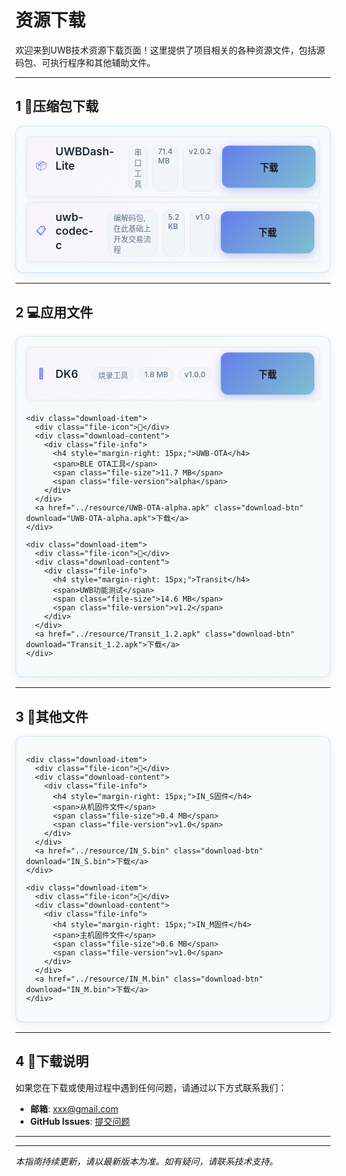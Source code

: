 # 资源下载

欢迎来到UWB技术资源下载页面！这里提供了项目相关的各种资源文件，包括源码包、可执行程序和其他辅助文件。

---

## 1 📁压缩包下载

<div class="download-section">
  <div class="download-grid">
    <div class="download-item">
      <div class="file-icon">📦</div>
      <div class="download-content">
        <div class="file-info">
          <h4 style="margin-right: 15px;">UWBDash-Lite</h4>
          <span>串口工具</span>
          <span class="file-size">71.4 MB</span>
          <span class="file-version">v2.0.2</span>
        </div>
      </div>
      <a href="../resource/UWBDash-Lite.zip" class="download-btn" download="UWBDash-Lite.zip">下载</a>
    </div>
    <div class="download-item">
      <div class="file-icon">📋</div>
      <div class="download-content">
        <div class="file-info">
          <h4 style="margin-right: 15px;">uwb-codec-c</h4>
          <span>编解码包,在此基础上开发交易流程</span>
          <span class="file-size">5.2 KB</span>
          <span class="file-version">v1.0</span>
        </div>
      </div>
      <a href="../resource/uwb_com_protocol_v1.0.rar" class="download-btn" download="uwb_com_protocol_v1.0.rar">下载</a>
    </div>
    
  </div>
</div>

---

## 2 💻应用文件

<div class="download-section">
  <div class="download-grid">
    <div class="download-item">
      <div class="file-icon">📡</div>
      <div class="download-content">
        <div class="file-info">
          <h4 style="margin-right: 15px;">DK6</h4>
          <span>烧录工具</span>
          <span class="file-size">1.8 MB</span>
          <span class="file-version">v1.0.0</span>
        </div>
      </div>
      <a href="../resource/DK6Prog.exe" class="download-btn" download="DK6Prog.exe">下载</a>
    </div>
    
    <div class="download-item">
      <div class="file-icon">📱</div>
      <div class="download-content">
        <div class="file-info">
          <h4 style="margin-right: 15px;">UWB-OTA</h4>
          <span>BLE OTA工具</span>
          <span class="file-size">11.7 MB</span>
          <span class="file-version">alpha</span>
        </div>
      </div>
      <a href="../resource/UWB-OTA-alpha.apk" class="download-btn" download="UWB-OTA-alpha.apk">下载</a>
    </div>
    
    <div class="download-item">
      <div class="file-icon">🧪</div>
      <div class="download-content">
        <div class="file-info">
          <h4 style="margin-right: 15px;">Transit</h4>
          <span>UWB功能测试</span>
          <span class="file-size">14.6 MB</span>
          <span class="file-version">v1.2</span>
        </div>
      </div>
      <a href="../resource/Transit_1.2.apk" class="download-btn" download="Transit_1.2.apk">下载</a>
    </div>
    
  </div>
</div>

---

## 3 📄其他文件

<div class="download-section">
  <div class="download-grid">
    
    <div class="download-item">
      <div class="file-icon">🔧</div>
      <div class="download-content">
        <div class="file-info">
          <h4 style="margin-right: 15px;">IN_S固件</h4>
          <span>从机固件文件</span>
          <span class="file-size">0.4 MB</span>
          <span class="file-version">v1.0</span>
        </div>
      </div>
      <a href="../resource/IN_S.bin" class="download-btn" download="IN_S.bin">下载</a>
    </div>
    
    <div class="download-item">
      <div class="file-icon">🔧</div>
      <div class="download-content">
        <div class="file-info">
          <h4 style="margin-right: 15px;">IN_M固件</h4>
          <span>主机固件文件</span>
          <span class="file-size">0.6 MB</span>
          <span class="file-version">v1.0</span>
        </div>
      </div>
      <a href="../resource/IN_M.bin" class="download-btn" download="IN_M.bin">下载</a>
    </div>
    
  </div>
</div>

---

## 4 📝下载说明

如果您在下载或使用过程中遇到任何问题，请通过以下方式联系我们：

- **邮箱**: xxx@gmail.com
- **GitHub Issues**: [提交问题](https://github.com/ximing766/ximing766.github.io/issues)

---

<style>

.download-section {
  margin: 1rem 0;
  padding: 1rem;
  border: 1px solid rgba(59, 130, 246, 0.2);
  border-radius: 12px;
  background: linear-gradient(135deg,
    rgba(232, 245, 243, 0.27) 100%,
    rgba(255, 255, 255, 0.95) 0%);
  backdrop-filter: blur(10px);
  box-shadow: 0 4px 16px rgba(0, 0, 0, 0.06);
}

.section-header {
  text-align: center;
  margin-bottom: 1rem;
}

.section-header h3 {
  color: #1e293b;
  margin-bottom: 0.5rem;
  font-weight: 600;
}

.section-header p {
  color: #64748b;
  font-size: 0.9rem;
}

.download-grid {
  display: flex;
  flex-direction: column;
  gap: 0.5rem;
}

.download-item {
  background: linear-gradient(135deg, 
    rgba(248, 229, 250, 0.27) 0%, 
    rgba(248, 250, 252, 0.95) 100%);
  padding: 0.5rem 0.5rem;
  border-radius: 8px;
  border: 1px solid rgba(226, 232, 240, 0.8);
  box-shadow: 0 2px 8px rgba(0, 0, 0, 0.04);
  display: flex;
  align-items: center;
  gap: 0.5rem;
  transition: all 0.2s ease;
  position: relative;
  overflow: hidden;
  min-height: 40px;
}

.download-item::before {
  content: '';
  position: absolute;
  top: 0;
  left: -100%;
  width: 100%;
  height: 100%;
  background: linear-gradient(90deg, 
    transparent 0%, 
    rgba(59, 130, 246, 0.08) 50%, 
    transparent 100%);
  transition: left 0.5s ease;
}

.download-item:hover {
  transform: translateY(-1px);
  box-shadow: 0 4px 16px rgba(59, 130, 246, 0.12);
  border-color: rgba(59, 130, 246, 0.25);
}

.download-item:hover::before {
  left: 100%;
}

.file-icon {
  font-size: 1rem;
  min-width: 30px;
  text-align: center;
  background: linear-gradient(135deg, #3b82f6, #8b5cf6);
  -webkit-background-clip: text;
  -webkit-text-fill-color: transparent;
  background-clip: text;
  filter: drop-shadow(0 1px 2px rgba(59, 130, 246, 0.2));
}

.download-content {
  flex: 1;
  display: flex;
  flex-direction: column;
  gap: 0.25rem;
}

.download-item h4 {
  color: #1e293b;
  margin: 0;
  font-size: 1.1rem;
  font-weight: 600;
  line-height: 1.3;
}

.download-item p {
  color: #64748b;
  font-size: 0.85rem;
  margin: 0;
  line-height: 1.4;
}

.file-info {
  display: flex;
  gap: 0.5rem;
  font-size: 0.75rem;
  color: #64748b;
  margin-top: 0.25rem;
}

.file-info span {
  background: rgba(241, 245, 249, 0.8);
  padding: 0.15rem 0.5rem;
  border-radius: 12px;
  border: 1px solid rgba(226, 232, 240, 0.6);
  font-weight: 500;
}

.download-btn {
  display: inline-flex;
  align-items: center;
  justify-content: center;
  background: linear-gradient(135deg, #667eea 0%,rgb(125, 192, 209) 100%);
  padding: 0.75rem 1.5rem;
  border-radius: 12px;
  text-decoration: none;
  font-weight: 600;
  font-size: 0.9rem;
  transition: all 0.3s cubic-bezier(0.4, 0, 0.2, 1);
  box-shadow: 0 4px 15px rgba(102, 126, 234, 0.4);
  min-width: 100px;
  height: 42px;
  position: relative;
  overflow: hidden;
  border: 1px solid rgba(255, 255, 255, 0.2);
  backdrop-filter: blur(10px);
}

.download-btn::before {
  content: '';
  position: absolute;
  top: 0;
  left: -100%;
  width: 100%;
  height: 100%;
  background: linear-gradient(90deg, 
    transparent 0%, 
    rgba(255, 255, 255, 0.3) 50%, 
    transparent 100%);
  transition: left 0.5s ease;
}

.download-btn::after {
  content: '';
  position: absolute;
  inset: 0;
  background: linear-gradient(135deg, #764ba2 0%, #667eea 100%);
  opacity: 0;
  transition: opacity 0.3s ease;
  z-index: -1;
}

.download-btn:hover {
  transform: translateY(-2px) scale(1.02);
  box-shadow: 0 8px 25px rgba(102, 126, 234, 0.6);
  text-decoration: none;
  color: white;
}

.download-btn:hover::before {
  left: 100%;
}

.download-btn:hover::after {
  opacity: 1;
}

.download-btn:active {
  transform: translateY(0) scale(0.98);
  transition: all 0.1s ease;
}

.download-btn span {
  margin-right: 0.5rem;
  font-size: 1rem;
  filter: drop-shadow(0 1px 2px rgba(0, 0, 0, 0.3));
}

@media (max-width: 768px) {
  .download-item {
    flex-direction: column;
    text-align: center;
    gap: 0.75rem;
    padding: 1rem;
    min-height: auto;
  }
  
  .file-info {
    justify-content: center;
    flex-wrap: wrap;
  }
  
  .download-section {
    padding: 1rem;
  }
}
</style>

---

*本指南持续更新，请以最新版本为准。如有疑问，请联系技术支持。*